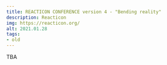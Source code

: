 ```yaml
---
title: REACTICON CONFERENCE version 4 - "Bending reality"
description: Reacticon
img: https://reacticon.org/
alt: 2021.01.28
tags:
- old
---
```

TBA
